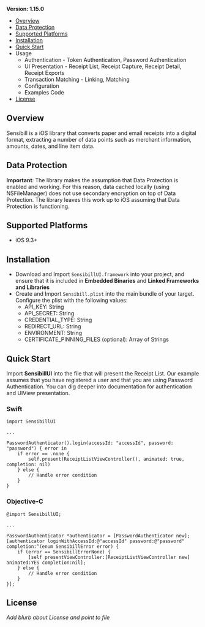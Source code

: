 <Sensibill Logo>

**Version: 1.15.0**

* [Overview](#overview)
* [Data Protection](#data-protection)
* [Supported Platforms](#supported-platforms)
* [Installation](#installation)
* [Quick Start](#quick-start)
* Usage
	* Authentication - Token Authentication, Password Authentication
	* UI Presentation - Receipt List, Receipt Capture, Receipt Detail, Receipt Exports
	* Transaction Matching - Linking, Matching
	* Configuration
	* Examples Code
* [License](#license)

## Overview
Sensibill is a iOS library that converts paper and email receipts into a digital format, extracting a number of data points such as merchant information, amounts, dates, and line item data.

## Data Protection
**Important**: The library makes the assumption that Data Protection is enabled and working. For this reason, data cached locally (using NSFileManager) does not use secondary encryption on top of Data Protection. The library leaves this work up to iOS assuming that Data Protection is functioning.

## Supported Platforms
* iOS 9.3+

## Installation
* Download and Import `SensibillUI.framework` into your project, and ensure that it is included in **Embedded Binaries** and **Linked Frameworks and Libraries**
* Create and Import `Sensibill.plist` into the main bundle of your target. Configure the plist with the following values:
	* API_KEY: String
	* API_SECRET: String
	* CREDENTIAL_TYPE: String
	* REDIRECT_URL: String
	* ENVIRONMENT: String
	* CERTIFICATE_PINNING_FILES (optional): Array of Strings

## Quick Start
Import **SensibillUI** into the file that will present the Receipt List. Our example assumes that you have registered a user and that you are using Password Authentication. You can dig deeper into documentation for authentication and UIView presentation.

### Swift
```
import SensibillUI

...

PasswordAuthenticator().login(accessId: "accessId", password: "password") { error in
    if error == .none {
        self.present(ReceiptListViewController(), animated: true, completion: nil)
    } else {
        // Handle error condition
    }
}
```

### Objective-C

```
@import SensibillUI;

...

PasswordAuthenticator *authenticator = [PasswordAuthenticator new];
[authenticator loginWithAccessId:@"accessId" password:@"password" completion:^(enum SensibillError error) {
    if (error == SensibillErrorNone) {
        [self presentViewController:[ReceiptListViewController new] animated:YES completion:nil];
    } else {
        // Handle error condition
    }
}];
```

## License
*Add blurb about License and point to file*
